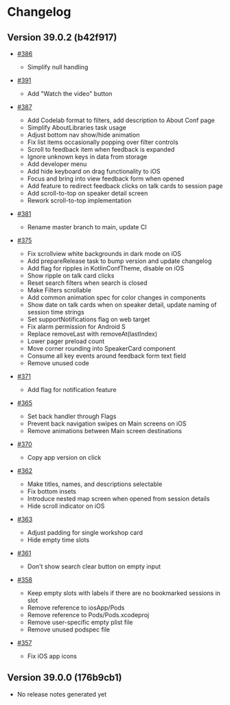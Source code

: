 # Changelog

## Version 39.0.2 (b42f917)

* [#386](https://github.com/JetBrains/kotlinconf-app/pull/386)
  * Simplify null handling

* [#391](https://github.com/JetBrains/kotlinconf-app/pull/391)
  * Add "Watch the video" button

* [#387](https://github.com/JetBrains/kotlinconf-app/pull/387)
  * Add Codelab format to filters, add description to About Conf page
  * Simplify AboutLibraries task usage
  * Adjust bottom nav show/hide animation
  * Fix list items occasionally popping over filter controls
  * Scroll to feedback item when feedback is expanded
  * Ignore unknown keys in data from storage
  * Add developer menu
  * Add hide keyboard on drag functionality to iOS
  * Focus and bring into view feedback form when opened
  * Add feature to redirect feedback clicks on talk cards to session page
  * Add scroll-to-top on speaker detail screen
  * Rework scroll-to-top implementation

* [#381](https://github.com/JetBrains/kotlinconf-app/pull/381)
  * Rename master branch to main, update CI

* [#375](https://github.com/JetBrains/kotlinconf-app/pull/375)
  * Fix scrollview white backgrounds in dark mode on iOS
  * Add prepareRelease task to bump version and update changelog
  * Add flag for ripples in KotlinConfTheme, disable on iOS
  * Show ripple on talk card clicks
  * Reset search filters when search is closed
  * Make Filters scrollable
  * Add common animation spec for color changes in components
  * Show date on talk cards when on speaker detail, update naming of session time strings
  * Set supportNotifications flag on web target
  * Fix alarm permission for Android S
  * Replace removeLast with removeAt(lastIndex)
  * Lower pager preload count
  * Move corner rounding into SpeakerCard component
  * Consume all key events around feedback form text field
  * Remove unused code

* [#371](https://github.com/JetBrains/kotlinconf-app/pull/371)
  * Add flag for notification feature

* [#365](https://github.com/JetBrains/kotlinconf-app/pull/365)
  * Set back handler through Flags
  * Prevent back navigation swipes on Main screens on iOS
  * Remove animations between Main screen destinations

* [#370](https://github.com/JetBrains/kotlinconf-app/pull/370)
  * Copy app version on click

* [#362](https://github.com/JetBrains/kotlinconf-app/pull/362)
  * Make titles, names, and descriptions selectable
  * Fix bottom insets
  * Introduce nested map screen when opened from session details
  * Hide scroll indicator on iOS

* [#363](https://github.com/JetBrains/kotlinconf-app/pull/363)
  * Adjust padding for single workshop card
  * Hide empty time slots

* [#361](https://github.com/JetBrains/kotlinconf-app/pull/361)
  * Don't show search clear button on empty input

* [#358](https://github.com/JetBrains/kotlinconf-app/pull/358)
  * Keep empty slots with labels if there are no bookmarked sessions in slot
  * Remove reference to iosApp/Pods
  * Remove reference to Pods/Pods.xcodeproj
  * Remove user-specific empty plist file
  * Remove unused podspec file

* [#357](https://github.com/JetBrains/kotlinconf-app/pull/357)
  * Fix iOS app icons

## Version 39.0.0 (176b9cb1)

* No release notes generated yet
